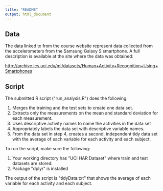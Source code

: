 ```yaml
---
title: "README"
output: html_document
---
```


## **Data**

The data linked to from the course website represent data collected from the accelerometers from the Samsung Galaxy S smartphone. A full description is available at the site where the data was obtained:

http://archive.ics.uci.edu/ml/datasets/Human+Activity+Recognition+Using+Smartphones


## **Script**

The submitted R script ("run_analysis.R") does the following:

1. Merges the training and the test sets to create one data set.
2. Extracts only the measurements on the mean and standard deviation for each measurement.
3. Uses descriptive activity names to name the activities in the data set
4. Appropriately labels the data set with descriptive variable names.
5. From the data set in step 4, creates a second, independent tidy data set with the average of each variable for each activity and each subject.

To run the script, make sure the following:

1. Your working directory has "UCI HAR Dataset" where train and test datasets are stored. 
2. Package "dplyr" is installed

The output of the script is "tidyData.txt" that shows the average of each variable for each activity and each subject.